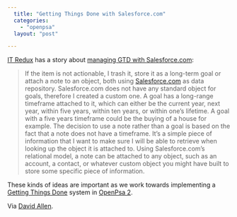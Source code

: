 ```yaml
---
  title: "Getting Things Done with Salesforce.com"
  categories: 
    - "openpsa"
  layout: "post"

---
```

[IT Redux][1] has a story about [managing GTD with Salesforce.com][2]:

> If the item is not actionable, I trash it, store it as a long-term goal or attach a note to an object, both using [Salesforce.com][3] as data repository. Salesforce.com does not have any standard object for goals, therefore I created a custom one. A goal has a long-range timeframe attached to it, which can either be the current year, next year, within five years, within ten years, or within one’s lifetime. A goal with a five years timeframe could be the buying of a house for example. The decision to use a note rather than a goal is based on the fact that a note does not have a timeframe. It’s a simple piece of information that I want to make sure I will be able to retrieve when looking up the object it is attached to. Using Salesforce.com’s relational model, a note can be attached to any object, such as an account, a contact, or whatever custom object you might have built to store some specific piece of information.

These kinds of ideas are important as we work towards implementing a [Getting Things Done][4] system in [OpenPsa 2][5].

Via [David Allen][6].

[1]: http://itredux.com/blog/
[2]: http://itredux.com/blog/office-20/getting-things-done-with-office-20/
[3]: http://www.salesforce.com/
[4]: http://www.43folders.com/2004/09/08/getting-started-with-getting-things-done/
[5]: http://www.openpsa.org/
[6]: http://www.davidco.com/blogs/david/archives/2006/01/gtd_through_the.html